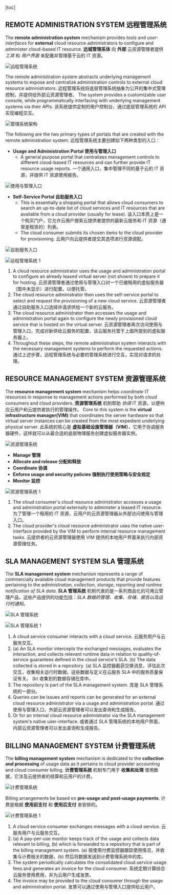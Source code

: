 [toc]

## REMOTE ADMINISTRATION SYSTEM 远程管理系统

The **remote administration system** mechanism provides *tools* and *user-interfaces* for **external** cloud resource administrators to configure and administer cloud-based IT resource.
**远城管理系体** 向 **外部** 云资源管理者提供 *工具* 和 *用户界面* 来配置并管理基于云的 IT 资源。

![远程管理系统](http://oxnec2zdn.bkt.clouddn.com/CloudComputing/yuanchengguanlixitong.PNG)

The remote administration system abstracts underlying management systems to expose and centralize administration controls to external cloud resource administrators.
远程管理系统将底层管理系统抽象为公开的集中式管理控制，并提供给外部云资源管理者。
The system provides a customizable user console, while programmatically interfacing with underlying management systems via their APIs.
该系统提供定制的用户控制台，通过底层管理系统的 API 实现编程交互。

![管理系统架构](http://oxnec2zdn.bkt.clouddn.com/CloudComputing/guanlixitongjiagou.PNG)

The following are the two primary types of portals that are created with the remote administration system:
远程管理系统主要创建如下两种类型的入口：

- **Usage and Administration Portal 使用与管理入口**
    - A general purpose portal that centralizes management controls to different cloud-based IT resources and can further provide IT resource usage reports.
      一个通用入口，集中管理不同的基于云的 IT 资源，并提供 IT 资源使用报告。

![使用与管理入口](http://oxnec2zdn.bkt.clouddn.com/CloudComputing/shiyongyuguanlirukou.PNG)

- **Self-Service Portal 自助服务入口**
    - This is essentially a shopping portal that allows cloud consumers to search an up-to-date list of cloud services and IT resources that are available from a cloud provider (usually for lease).
      该入口本质上是一个购买门户，它允许云用户搜索云提供者提供的最新云服务和 IT 资源（通常是租赁的）列表。
    - The cloud consumer submits its chosen items to the cloud provider for provisioning.
      云用户向云提供者提交其选项进行资源调配。

![自助服务入口](http://oxnec2zdn.bkt.clouddn.com/CloudComputing/zizhufuwurukou.PNG)

![远程管理系统 1](http://oxnec2zdn.bkt.clouddn.com/CloudComputing/yuanchengguanlixitong1.PNG)

1. A cloud resource administrator uses the usage and administration portal to configure an already leased virtual server (not shown) to prepare it for hosting.
  云资源管理者通过使用与管理入口对一个已被租用的虚拟服务器（图中未显示）进行配置，以便托管。
2. The cloud resource administrator then uses the self-service portal to select and request the provisioning of a new cloud service.
  云资源管理者通过自助服务入口选择并请求供给一个新的云服务。
3. The cloud resource administrator then accesses the usage and administration portal again to configure the newly provisioned cloud service that is hosted on the virtual server.
  云资源管理者再次访问使用与管理入口，完成对新供给云服务的配置，该云服务托管于上面所提到的虚拟服务器上。
4. Throughout these steps, the remote administration system interacts with the necessary management systems to perform the requested actions.
  通过上述步骤，远程管理系统与必要的管理系统进行交互，实现对请求的处理。

## RESOURCE MANAGEMENT SYSTEM 资源管理系统

The **resource management system** mechanism helps *coordinate* IT resources in response to management actions performed by both cloud consumers and cloud providers.
**资源管理系统** 机制帮助 *协调* IT 资源，以便响应云用户和云提供者执行的管理操作。
Core to this system is the **virtual infrastructure manager(VIM)** that coordinates the server hardware so that virtual server instances can be created from the most expedient underlying physical server.
此系统的核心是 **虚拟基础设施管理器（VIM）**，它用于协调服务器硬件，这样就可以从最合适的底层物理服务创建虚拟服务器实例。

![资源管理系统](http://oxnec2zdn.bkt.clouddn.com/CloudComputing/ziyuanguanlixitong.PNG)

- **Manage 管理**
- **Allocate and release 分配和释放**
- **Coordinate 协调**
- **Enforce usage and security policies 强制执行使用策略与安全规定**
- **Monitor 监控**

![资源管理系统 1](http://oxnec2zdn.bkt.clouddn.com/CloudComputing/ziyuanguanlixitong1.PNG)

1. The cloud consumer's cloud resource administrator accesses a usage and administration portal externally to administer a leased IT resource.
  为了管理一个租用的 IT 资源，云用户的云资源管理器从外部访问使用与管理入口。
2. The cloud provider's cloud resource administrator uses the native user-interface provided by the VIM to perform internal resource management tasks.
  云提供者的云资源管理器使用 VIM 提供的本地用户界面来执行内部资源管理任务。

## SLA MANAGEMENT SYSTEM SLA 管理系统

The **SLA management system** mechanism represents a range of commercially available cloud management products that provide features pertaining to the *administration, collection, storage, reporting and runtime notification of SLA data*.
**SLA 管理系统** 机制代表的是一系列商品化的可用云管理产品，这些产品提供的功能包括：*SLA 数据的管理、收集、存储、报告以及运行时通知*。

![SLA 管理系统](http://oxnec2zdn.bkt.clouddn.com/CloudComputing/slaguanlixitong.PNG)

![SLA 管理系统 1](http://oxnec2zdn.bkt.clouddn.com/CloudComputing/slaguanlixitong1.PNG)

1. A cloud service consumer interacts with a cloud service.
  云服务用户与云服务交互。
2. (a) An SLA monitor intercepts the exchanged messages, evaluates the interaction, and collects relevant runtime data in relation to quality-of-service guarantees defined in the cloud service's SLA. (b) The data collected is stored in a repository.
  (a) SLA 监控器截获交换消息，评估此次交互，收集相关运行时数据。这些数据与定义在云服务 SLA 中的服务质量保证有关。
  (b) 收集到的数据存储在库中。
3. The repository is part of the SLA management system.
  库是 SLA 管理系统的一部分。
4. Queries can be issues and reports can be generated for an external cloud resource administrator via a usage and administration portal.
  通过使用与管理入口，外部云资源管理者可以发出查询和生成报告。
5. Or for an internal cloud resource administrator via the SLA management system's native user-interface.
  或者通过 SLA 管理系统的本地用户界面，内部云资源管理者可以发出查询和生成报告。

## BILLING MANAGEMENT SYSTEM 计费管理系统

The **billing management system** mechanism is dedicated to the **collection and processing** of usage data as it pertains to cloud provider accounting and cloud consumer billing.
**计费管理系统** 机制专门用于 **收集和处理** 使用数据，它涉及云提供者的结算和云用户的计费。

![计费管理系统](http://oxnec2zdn.bkt.clouddn.com/CloudComputing/jifeiguanlixitong.PNG)

Billing arrangements be based on **pre-usage and post-usage payments**.
计费是根据 **使用前支付** 和 **使用后支付** 来安排的。

![计费管理系统 1](http://oxnec2zdn.bkt.clouddn.com/CloudComputing/jifeiguanlixitong1.PNG)

1. A cloud service consumer exchanges messages with a cloud service.
  云服务用户与云服务交互。
2. (a) A pay-per-use monitor keeps track of the usage and collects data relevant to billing, (b) which is forwarded to a repository that is part of the billing management system.
  (a) 按使用付费监控器跟踪使用情况，并收集与计费相关的数据，(b) 然后将数据发送到计费管理系统中的库。
3. The system periodically calculates the consolidated cloud service usage fees and generates an invoice for the cloud consumer.
  系统定期计算综合云服务使用费用，并为云用户生成发票。
4. The invoice may be provided to the cloud consumer through the usage and administration portal.
  发票可以通过使用与管理入口提供给云用户。
